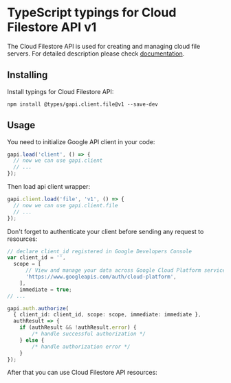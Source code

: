 # TypeScript typings for Cloud Filestore API v1

The Cloud Filestore API is used for creating and managing cloud file servers.
For detailed description please check [documentation](https://cloud.google.com/filestore/).

## Installing

Install typings for Cloud Filestore API:

```
npm install @types/gapi.client.file@v1 --save-dev
```

## Usage

You need to initialize Google API client in your code:

```typescript
gapi.load('client', () => {
  // now we can use gapi.client
  // ...
});
```

Then load api client wrapper:

```typescript
gapi.client.load('file', 'v1', () => {
  // now we can use gapi.client.file
  // ...
});
```

Don't forget to authenticate your client before sending any request to resources:

```typescript
// declare client_id registered in Google Developers Console
var client_id = '',
  scope = [ 
      // View and manage your data across Google Cloud Platform services
      'https://www.googleapis.com/auth/cloud-platform',
    ],
    immediate = true;
// ...

gapi.auth.authorize(
  { client_id: client_id, scope: scope, immediate: immediate },
  authResult => {
    if (authResult && !authResult.error) {
        /* handle successful authorization */
    } else {
        /* handle authorization error */
    }
});
```

After that you can use Cloud Filestore API resources:

```typescript
```
